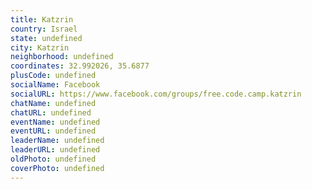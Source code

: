 ```yaml
---
title: Katzrin
country: Israel
state: undefined
city: Katzrin
neighborhood: undefined
coordinates: 32.992026, 35.6877
plusCode: undefined
socialName: Facebook
socialURL: https://www.facebook.com/groups/free.code.camp.katzrin
chatName: undefined
chatURL: undefined
eventName: undefined
eventURL: undefined
leaderName: undefined
leaderURL: undefined
oldPhoto: undefined
coverPhoto: undefined
---
```


